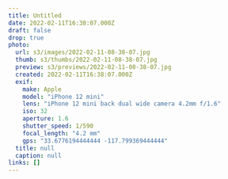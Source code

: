 ```yaml
---
title: Untitled
date: 2022-02-11T16:38:07.000Z
draft: false
drop: true
photo:
  url: s3/images/2022-02-11-08-38-07.jpg
  thumb: s3/thumbs/2022-02-11-08-38-07.jpg
  preview: s3/previews/2022-02-11-08-38-07.jpg
  created: 2022-02-11T16:38:07.000Z
  exif:
    make: Apple
    model: "iPhone 12 mini"
    lens: "iPhone 12 mini back dual wide camera 4.2mm f/1.6"
    iso: 32
    aperture: 1.6
    shutter_speed: 1/590
    focal_length: "4.2 mm"
    gps: "33.6776194444444 -117.799369444444"
  title: null
  caption: null
links: []
---
```

